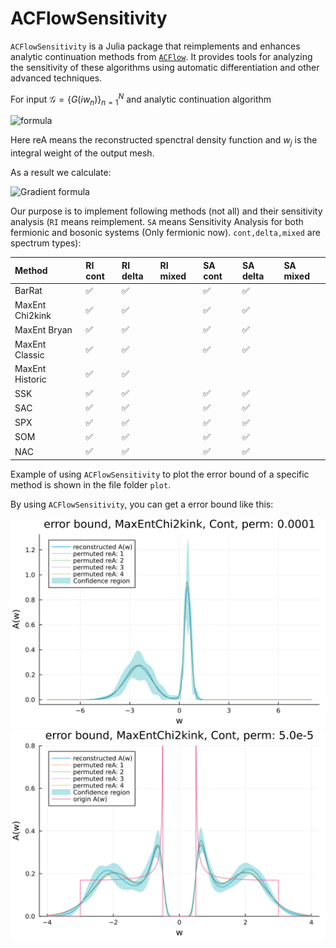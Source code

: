 # ACFlowSensitivity
<!-- 
[![Stable](https://img.shields.io/badge/docs-stable-blue.svg)](https://yuiyuiui.github.io/ACFlowSensitivity.jl/stable/)
[![Dev](https://img.shields.io/badge/docs-dev-blue.svg)](https://yuiyuiui.github.io/ACFlowSensitivity.jl/dev/)
[![Build Status](https://github.com/yuiyuiui/ACFlowSensitivity.jl/actions/workflows/CI.yml/badge.svg?branch=main)](https://github.com/yuiyuiui/ACFlowSensitivity.jl/actions/workflows/CI.yml?query=branch%3Amain)
[![Coverage](https://codecov.io/gh/yuiyuiui/ACFlowSensitivity.jl/branch/main/graph/badge.svg)](https://codecov.io/gh/yuiyuiui/ACFlowSensitivity.jl)
-->

`ACFlowSensitivity` is a Julia package that reimplements and enhances analytic continuation methods from [`ACFlow`](https://github.com/huangli712/ACFlow). It provides tools for analyzing the sensitivity of these algorithms using automatic differentiation and other advanced techniques.

For input $\mathcal{G}=\{G(iw_n)\}_{n=1}^N$ and analytic continuation algorithm

![formula](https://latex.codecogs.com/svg.image?f%3A%5Cmathbb%7BC%7D%5EN%5Cto%5Cmathbb%7BR%7D%5EM%2C%5Cmathcal%7BG%7D%5Cmapsto%5Cwidetilde%7BA%7D%3D%5C%7B%5Cwidetilde%7BA%7D_j%5C%7D_%7Bj%3D1%7D%5EM)

Here $\text{reA}$ means the reconstructed spenctral density function and $w_j$ is the integral weight of the output mesh.

As a result we calculate:

![Gradient formula](https://latex.codecogs.com/svg.image?\nabla%20f(\mathcal{G})=\left(\frac{\partial\widetilde{A}_j}{\partial\mathcal{G}_k}\right)_{M\times%20N})

Our purpose is to implement following methods (not all) and their sensitivity analysis (`RI` means reimplement. `SA` means Sensitivity Analysis for both fermionic and bosonic systems (Only fermionic now). `cont,delta,mixed` are spectrum types):

|Method|RI cont|RI delta|RI mixed|SA cont|SA delta|SA mixed|
|:---|:---|:---|:---|:---|:---|:---|
|BarRat|✅|✅||✅|✅|
|MaxEnt Chi2kink|✅|✅||✅|✅||
|MaxEnt Bryan|✅|✅||✅|✅||
|MaxEnt Classic|✅|✅||✅|✅||
|MaxEnt Historic|✅|✅|||||
|SSK|✅|✅||✅|✅||
|SAC|✅|✅||✅|✅||
|SPX|✅|✅||✅|✅||
|SOM|✅|✅||✅|✅||
|NAC|✅|✅||✅|✅||

Example of using `ACFlowSensitivity` to plot the error bound of a specific method is shown in the file folder `plot`.

By using `ACFlowSensitivity`, you can get a error bound like this:

![Error Bound Example 1](./plot/maxent/chi2kink/maxent_cont_eb_2.svg)
![Error Bound Example 2](./plot/maxent/chi2kink/maxent_cont_bsc_eb.svg)

